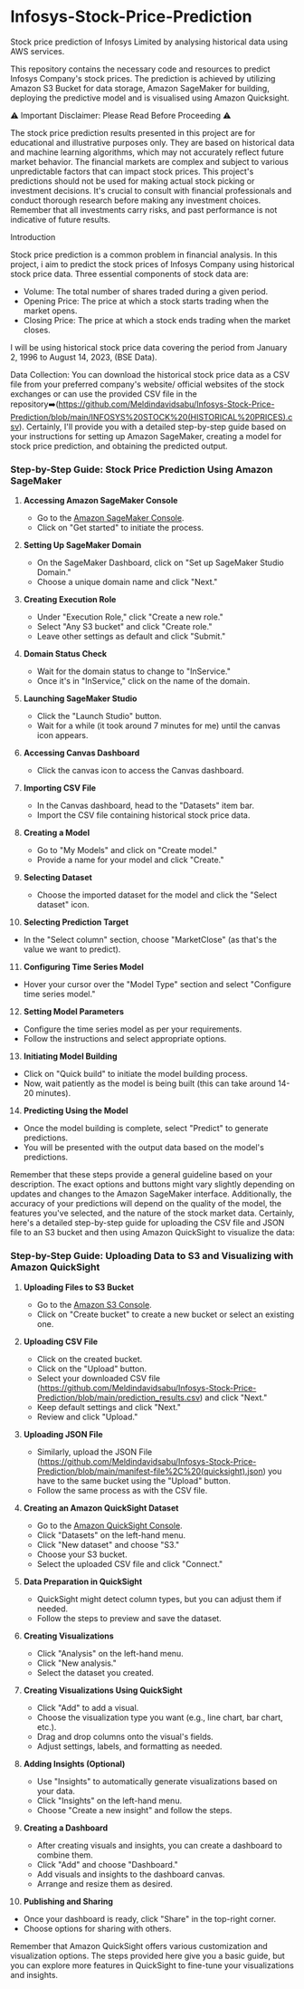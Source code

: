 # Infosys-Stock-Price-Prediction
Stock price prediction of Infosys Limited by analysing historical data using AWS services.

This repository contains the necessary code and resources to predict Infosys Company's stock prices. The prediction is achieved by utilizing Amazon S3 Bucket for data storage, Amazon SageMaker for building, deploying the predictive model and is visualised using Amazon Quicksight.

⚠️ Important Disclaimer: Please Read Before Proceeding ⚠️

The stock price prediction results presented in this project are for educational and illustrative purposes only. They are based on historical data and machine learning algorithms, which may not accurately reflect future market behavior. The financial markets are complex and subject to various unpredictable factors that can impact stock prices. This project's predictions should not be used for making actual stock picking or investment decisions. It's crucial to consult with financial professionals and conduct thorough research before making any investment choices. Remember that all investments carry risks, and past performance is not indicative of future results.

Introduction

Stock price prediction is a common problem in financial analysis. In this project, i aim to predict the stock prices of Infosys Company using historical stock price data. Three essential components of stock data are:
* Volume: The total number of shares traded during a given period.
* Opening Price: The price at which a stock starts trading when the market opens.
* Closing Price: The price at which a stock ends trading when the market closes.

I will be using historical stock price data covering the period from January 2, 1996 to August 14, 2023, (BSE Data).

Data Collection: You can download the historical stock price data as a CSV file from your preferred company's website/ official websites of the stock exchanges or can use the provided CSV file in the repository➡️(https://github.com/Meldindavidsabu/Infosys-Stock-Price-Prediction/blob/main/INFOSYS%20STOCK%20(HISTORICAL%20PRICES).csv).
Certainly, I'll provide you with a detailed step-by-step guide based on your instructions for setting up Amazon SageMaker, creating a model for stock price prediction, and obtaining the predicted output. 

### Step-by-Step Guide: Stock Price Prediction Using Amazon SageMaker

1. **Accessing Amazon SageMaker Console**
   - Go to the [Amazon SageMaker Console](https://console.aws.amazon.com/sagemaker/).
   - Click on "Get started" to initiate the process.

2. **Setting Up SageMaker Domain**
   - On the SageMaker Dashboard, click on "Set up SageMaker Studio Domain."
   - Choose a unique domain name and click "Next."

3. **Creating Execution Role**
   - Under "Execution Role," click "Create a new role."
   - Select "Any S3 bucket" and click "Create role."
   - Leave other settings as default and click "Submit."

4. **Domain Status Check**
   - Wait for the domain status to change to "InService."
   - Once it's in "InService," click on the name of the domain.

5. **Launching SageMaker Studio**
   - Click the "Launch Studio" button.
   - Wait for a while (it took around 7 minutes for me) until the canvas icon appears.

6. **Accessing Canvas Dashboard**
   - Click the canvas icon to access the Canvas dashboard.

7. **Importing CSV File**
   - In the Canvas dashboard, head to the "Datasets" item bar.
   - Import the CSV file containing historical stock price data.

8. **Creating a Model**
   - Go to "My Models" and click on "Create model."
   - Provide a name for your model and click "Create."

9. **Selecting Dataset**
   - Choose the imported dataset for the model and click the "Select dataset" icon.

10. **Selecting Prediction Target**
   - In the "Select column" section, choose "MarketClose" (as that's the value we want to predict).

11. **Configuring Time Series Model**
   - Hover your cursor over the "Model Type" section and select "Configure time series model."

12. **Setting Model Parameters**
   - Configure the time series model as per your requirements.
   - Follow the instructions and select appropriate options.

13. **Initiating Model Building**
   - Click on "Quick build" to initiate the model building process.
   - Now, wait patiently as the model is being built (this can take around 14-20 minutes).

14. **Predicting Using the Model**
   - Once the model building is complete, select "Predict" to generate predictions.
   - You will be presented with the output data based on the model's predictions.

Remember that these steps provide a general guideline based on your description. The exact options and buttons might vary slightly depending on updates and changes to the Amazon SageMaker interface. Additionally, the accuracy of your predictions will depend on the quality of the model, the features you've selected, and the nature of the stock market data.
Certainly, here's a detailed step-by-step guide for uploading the CSV file and JSON file to an S3 bucket and then using Amazon QuickSight to visualize the data:

### Step-by-Step Guide: Uploading Data to S3 and Visualizing with Amazon QuickSight

1. **Uploading Files to S3 Bucket**

   - Go to the [Amazon S3 Console](https://s3.console.aws.amazon.com/s3/).
   - Click on "Create bucket" to create a new bucket or select an existing one.

2. **Uploading CSV File**

   - Click on the created bucket.
   - Click on the "Upload" button.
   - Select your downloaded CSV file (https://github.com/Meldindavidsabu/Infosys-Stock-Price-Prediction/blob/main/prediction_results.csv) and click "Next."
   - Keep default settings and click "Next."
   - Review and click "Upload."

3. **Uploading JSON File**

   - Similarly, upload the JSON File  (https://github.com/Meldindavidsabu/Infosys-Stock-Price-Prediction/blob/main/manifest-file%2C%20(quicksight).json) you have to the same bucket using the "Upload" button.
   - Follow the same process as with the CSV file.

4. **Creating an Amazon QuickSight Dataset**

   - Go to the [Amazon QuickSight Console](https://quicksight.aws.amazon.com/).
   - Click "Datasets" on the left-hand menu.
   - Click "New dataset" and choose "S3."
   - Choose your S3 bucket.
   - Select the uploaded CSV file and click "Connect."

5. **Data Preparation in QuickSight**

   - QuickSight might detect column types, but you can adjust them if needed.
   - Follow the steps to preview and save the dataset.

6. **Creating Visualizations**

   - Click "Analysis" on the left-hand menu.
   - Click "New analysis."
   - Select the dataset you created.

7. **Creating Visualizations Using QuickSight**

   - Click "Add" to add a visual.
   - Choose the visualization type you want (e.g., line chart, bar chart, etc.).
   - Drag and drop columns onto the visual's fields.
   - Adjust settings, labels, and formatting as needed.

8. **Adding Insights (Optional)**

   - Use "Insights" to automatically generate visualizations based on your data.
   - Click "Insights" on the left-hand menu.
   - Choose "Create a new insight" and follow the steps.

9. **Creating a Dashboard**

   - After creating visuals and insights, you can create a dashboard to combine them.
   - Click "Add" and choose "Dashboard."
   - Add visuals and insights to the dashboard canvas.
   - Arrange and resize them as desired.

10. **Publishing and Sharing**

   - Once your dashboard is ready, click "Share" in the top-right corner.
   - Choose options for sharing with others.

Remember that Amazon QuickSight offers various customization and visualization options. The steps provided here give you a basic guide, but you can explore more features in QuickSight to fine-tune your visualizations and insights.
